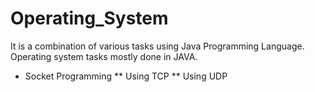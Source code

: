 # Operating_System
It is a combination of various tasks using Java Programming Language. Operating system tasks mostly done in JAVA.

* Socket Programming
** Using TCP
** Using UDP
